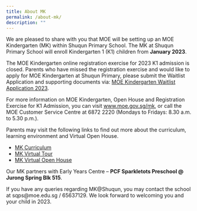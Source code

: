 ```yaml
---
title: About MK
permalink: /about-mk/
description: ""
---
```


<div class="main-wrapper">
<div id="main-content" class="inner-wrap banner-normal">
<article id="content" class="banner-normal">
<div class="body-content">
<p>We are pleased to share with you that MOE will be setting up an MOE Kindergarten (MK) within Shuqun Primary School. The MK at Shuqun Primary School will enroll Kindergarten 1 (K1) children from&nbsp;<strong>January 2023</strong>.</p>
<p>The MOE Kindergarten online registration exercise for 2023 K1 admission is closed. Parents who have missed the registration exercise and would like to apply for MOE Kindergarten at Shuqun Primary, please submit the Waitlist Application and supporting documents via:&nbsp;<a href="https://form.gov.sg/61f0b0efad84620013aff7a8" target="_blank" rel="noopener noreferrer">MOE Kindergarten Waitlist Application 2023</a>.</p>
<p>For more information on MOE Kindergarten, Open House and Registration Exercise for K1 Admission, you can visit&nbsp;<a href="http://www.moe.gov.sg/mk" target="_blank" rel="noopener noreferrer">www.moe.gov.sg/mk</a>, or call the MOE Customer Service Centre at 6872 2220 (Mondays to Fridays: 8.30 a.m. to 5.30 p.m.).</p>
<p>Parents may visit the following links to find out more about the curriculum, learning environment and Virtual Open House.</p>
<ul>
<li><a href="http://www.moe.gov.sg/preschool/moe-kindergarten/curriculum" target="_blank" rel="noopener noreferrer">MK Curriculum</a></li>
<li><a href="https://www.moe.gov.sg/preschool/moe-kindergarten/mk-virtual-tour" target="_blank" rel="noopener noreferrer">MK Virtual Tour</a></li>
<li><a href="https://www.moe.gov.sg/preschool/moe-kindergarten/mkvirtualopenhouse2022" target="_blank" rel="noopener noreferrer">MK Virtual Open House</a></li>
</ul>
<p>Our MK partners with Early Years Centre &ndash;&nbsp;<strong>PCF Sparkletots Preschool @ Jurong Spring Blk 515</strong>.</p>
<p>If you have any queries regarding MK@Shuqun, you may contact the school at sqps@moe.edu.sg / 65637129. We look forward to welcoming you and your child in 2023.</p>
<p>&nbsp;</p>
</div>
</article>
</div>
</div>
<div class="back-to-top">
<div class="inner-wrap">&nbsp;</div>
</div>